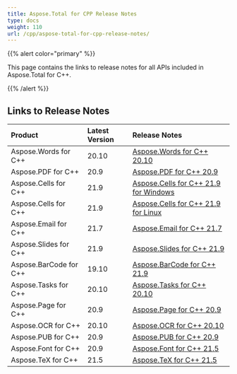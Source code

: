 ```yaml
---
title: Aspose.Total for CPP Release Notes
type: docs
weight: 110
url: /cpp/aspose-total-for-cpp-release-notes/
---
```


{{% alert color="primary" %}}

This page contains the links to release notes for all APIs included in Aspose.Total for C++.

{{% /alert %}}

## **Links to Release Notes**

|**Product**|**Latest Version**|**Release Notes**|
| :- | :- | :- |
|Aspose.Words for C++|20.10|[Aspose.Words for C++ 20.10](/words/cpp/aspose-words-for-cpp-20-10-release-notes/)|
|Aspose.PDF for C++|20.9|[Aspose.PDF for C++ 20.9](/pdf/cpp/aspose-pdf-for-cpp-20-9-release-notes/)|
|Aspose.Cells for C++|21.9|[Aspose.Cells for C++ 21.9 for Windows](/cells/cpp/aspose-cells-for-cpp-21-9-release-notes-windows/)|
|Aspose.Cells for C++|21.9|[Aspose.Cells for C++ 21.9 for Linux](/cells/cpp/aspose-cells-for-cpp-21-9-release-notes-linux/)|
|Aspose.Email for C++|21.7|[Aspose.Email for C++ 21.7](/email/cpp/aspose-email-for-cpp-21-7-release-notes/)|
|Aspose.Slides for C++|21.9|[Aspose.Slides for C++ 21.9](/slides/cpp/aspose-slides-for-cpp-21-9-release-notes/)|
|Aspose.BarCode for C++|19.10|[Aspose.BarCode for C++ 21.9](/barcode/cpp/aspose-barcode-for-cpp-21-9-release-notes/)|
|Aspose.Tasks for C++|20.10|[Aspose.Tasks for C++ 20.10](/tasks/cpp/aspose-tasks-for-cpp-20-10-release-notes/)|
|Aspose.Page for C++|20.9|[Aspose.Page for C++ 20.9](/page/cpp/aspose-page-for-cpp-20-9-release-notes/)|
|Aspose.OCR for C++|20.10|[Aspose.OCR for C++ 20.10](/ocr/cpp/aspose-ocr-for-cpp-20-10-release-notes/)|
|Aspose.PUB for C++|20.9|[Aspose.PUB for C++ 20.9](/pub/cpp/aspose-pub-for-cpp-20-9-release-notes/)|
|Aspose.Font for C++|20.9|[Aspose.Font for C++ 21.5](/font/cpp/aspose-font-for-cpp-21-5-release-notes/)|
|Aspose.TeX for C++|21.5|[Aspose.TeX for C++ 21.5](/tex/cpp/aspose-tex-for-cpp-21-5-release-notes/)|
